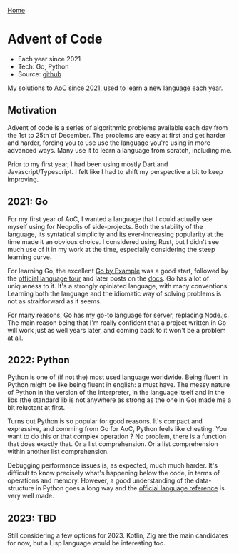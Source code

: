 [Home](/)

# Advent of Code
- Each year since 2021
- Tech: Go, Python
- Source: [github](https://github.com/thalkz/advent_of_code)

My solutions to [AoC](https://adventofcode.com) since 2021, used to learn a new language each year.

## Motivation
Advent of code is a series of algorithmic problems available each day from the 1st to 25th of December. The problems are easy at first and get harder and harder, forcing you to use use the language you're using in more advanced ways. Many use it to learn a language from scratch, including me.

Prior to my first year, I had been using mostly Dart and Javascript/Typescript. I felt like I had to shift my perspective a bit to keep improving.

## 2021: Go
For my first year of AoC, I wanted a language that I could actually see myself using for Neopolis of side-projects. Both the stability of the language, its syntatical simplicity and its ever-increasing popularity at the time made it an obvious choice. I considered using Rust, but I didn't see much use of it in my work at the time, especially considering the steep learning curve.

For learning Go, the excellent [Go by Example](https://gobyexample.com/) was a good start, followed by the [official language tour](https://go.dev/tour/welcome/1) and later posts on the [docs](https://go.dev/doc/). Go has a lot of uniqueness to it. It's a strongly opiniated language, with many conventions. Learning both the language and the idiomatic way of solving problems is not as straitforward as it seems. 

For many reasons, Go has my go-to language for server, replacing Node.js. The main reason being that I'm really confident that a project written in Go will work just as well years later, and coming back to it won't be a problem at all.

## 2022: Python
Python is one of (if not the) most used language worldwide. Being fluent in Python might be like being fluent in english: a must have. The messy nature of Python in the version of the interpreter, in the language itself and in the libs (the standard lib is not anywhere as strong as the one in Go) made me a bit reluctant at first.

Turns out Python is so popular for good reasons. It's compact and expressive, and comming from Go for AoC, Python feels like cheating. You want to do this or that complex operation ? No problem, there is a function that does exactly that. Or a list comprehension. Or a list comprehension within another list comprehension.

Debugging performance issues is, as expected, much much harder. It's difficult to know precisely what's happening below the code, in terms of operations and memory. However, a good understanding of the data-structure in Python goes a long way and the [official language reference](https://docs.python.org/3/reference/index.html) is very well made.

## 2023: TBD
Still considering a few options for 2023. Kotlin, Zig are the main candidates for now, but a Lisp language would be interesting too.